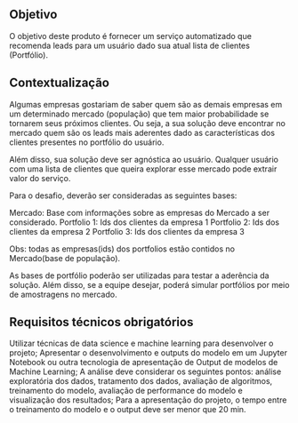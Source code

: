 ## Objetivo
O objetivo deste produto é fornecer um serviço automatizado que recomenda leads para um usuário dado sua atual lista de clientes (Portfólio).

## Contextualização
Algumas empresas gostariam de saber quem são as demais empresas em um determinado mercado (população) que tem maior probabilidade se tornarem seus próximos clientes. Ou seja, a sua solução deve encontrar no mercado quem são os leads mais aderentes dado as características dos clientes presentes no portfólio do usuário.

Além disso, sua solução deve ser agnóstica ao usuário. Qualquer usuário com uma lista de clientes que queira explorar esse mercado pode extrair valor do serviço.

Para o desafio, deverão ser consideradas as seguintes bases:

Mercado: Base com informações sobre as empresas do Mercado a ser considerado. Portfolio 1: Ids dos clientes da empresa 1 Portfolio 2: Ids dos clientes da empresa 2 Portfolio 3: Ids dos clientes da empresa 3

Obs: todas as empresas(ids) dos portfolios estão contidos no Mercado(base de população).

As bases de portfólio poderão ser utilizadas para testar a aderência da solução. Além disso, se a equipe desejar, poderá simular portfólios por meio de amostragens no mercado.

## Requisitos técnicos obrigatórios
Utilizar técnicas de data science e machine learning para desenvolver o projeto;
Apresentar o desenvolvimento e outputs do modelo em um Jupyter Notebook ou outra tecnologia de apresentação de Output de modelos de Machine Learning;
A análise deve considerar os seguintes pontos: análise exploratória dos dados, tratamento dos dados, avaliação de algoritmos, treinamento do modelo, avaliação de performance do modelo e visualização dos resultados;
Para a apresentação do projeto, o tempo entre o treinamento do modelo e o output deve ser menor que 20 min.
